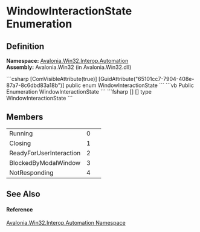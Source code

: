 # WindowInteractionState Enumeration




## Definition
**Namespace:** <a href="N_Avalonia_Win32_Interop_Automation">Avalonia.Win32.Interop.Automation</a>  
**Assembly:** Avalonia.Win32 (in Avalonia.Win32.dll)

<Tabs groupId="api-code-preview">
<TabItem value="csharp" label="C#">
```csharp
[ComVisibleAttribute(true)]
[GuidAttribute("65101cc7-7904-408e-87a7-8c6dbd83a18b")]
public enum WindowInteractionState
```
</TabItem>
<TabItem value="vb" label="VB">
```vb
<ComVisibleAttribute(true)>
<GuidAttribute("65101cc7-7904-408e-87a7-8c6dbd83a18b")>
Public Enumeration WindowInteractionState
```
</TabItem>
<TabItem value="fsharp" label="F#">
```fsharp
[<ComVisibleAttribute(true)>]
[<GuidAttribute("65101cc7-7904-408e-87a7-8c6dbd83a18b")>]
type WindowInteractionState
```
</TabItem>
</Tabs>



## Members
<table>
<tr>
<td>Running</td>
<td>0</td>
<td> </td>
</tr>
<tr>
<td>Closing</td>
<td>1</td>
<td> </td>
</tr>
<tr>
<td>ReadyForUserInteraction</td>
<td>2</td>
<td> </td>
</tr>
<tr>
<td>BlockedByModalWindow</td>
<td>3</td>
<td> </td>
</tr>
<tr>
<td>NotResponding</td>
<td>4</td>
<td> </td>
</tr>
</table>

## See Also


#### Reference
<a href="N_Avalonia_Win32_Interop_Automation">Avalonia.Win32.Interop.Automation Namespace</a>  

